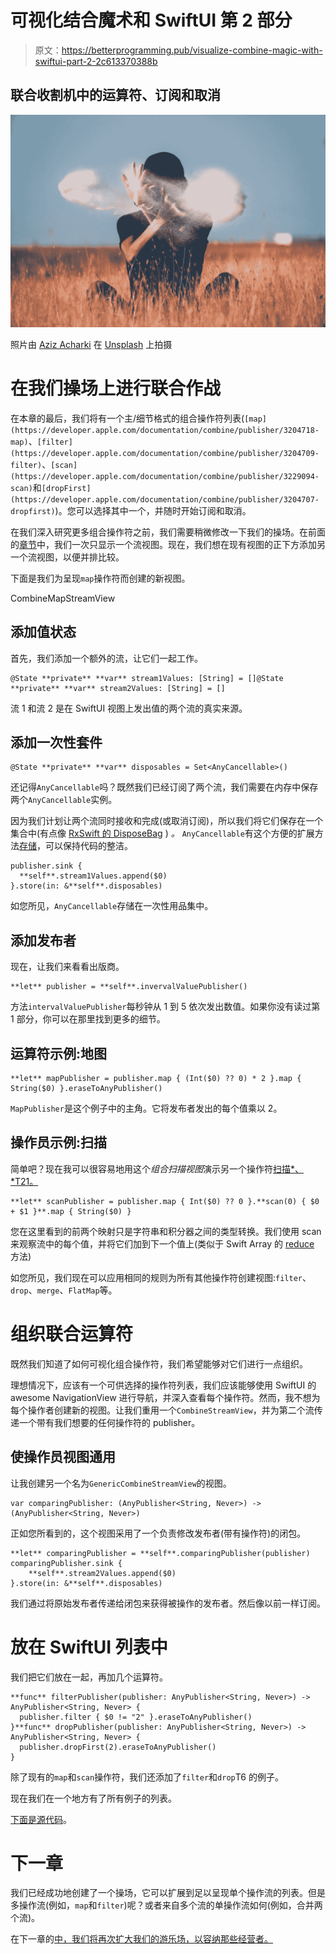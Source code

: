 # 可视化结合魔术和 SwiftUI 第 2 部分

> 原文：<https://betterprogramming.pub/visualize-combine-magic-with-swiftui-part-2-2c613370388b>

## 联合收割机中的运算符、订阅和取消

![](img/a703bcf1a82d39fed77e894d3def823f.png)

照片由 [Aziz Acharki](https://unsplash.com/@acharki95?utm_source=unsplash&utm_medium=referral&utm_content=creditCopyText) 在 [Unsplash](https://unsplash.com/s/photos/magic?utm_source=unsplash&utm_medium=referral&utm_content=creditCopyText) 上拍摄

# 在我们操场上进行联合作战

在本章的最后，我们将有一个主/细节格式的组合操作符列表(`[map](https://developer.apple.com/documentation/combine/publisher/3204718-map)`、`[filter](https://developer.apple.com/documentation/combine/publisher/3204709-filter)`、`[scan](https://developer.apple.com/documentation/combine/publisher/3229094-scan)`和`[dropFirst](https://developer.apple.com/documentation/combine/publisher/3204707-dropfirst)`)。您可以选择其中一个，并随时开始订阅和取消。

在我们深入研究更多组合操作符之前，我们需要稍微修改一下我们的操场。在前面的[章节](https://medium.com/flawless-app-stories/visualize-combine-magic-with-swiftui-part-1-3a56e2a461b3)中，我们一次只显示一个流视图。现在，我们想在现有视图的正下方添加另一个流视图，以便并排比较。

下面是我们为呈现`map`操作符而创建的新视图。

CombineMapStreamView

## 添加值状态

首先，我们添加一个额外的流，让它们一起工作。

```
@State **private** **var** stream1Values: [String] = []@State **private** **var** stream2Values: [String] = []
```

流 1 和流 2 是在 SwiftUI 视图上发出值的两个流的真实来源。

## 添加一次性套件

```
@State **private** **var** disposables = Set<AnyCancellable>()
```

还记得`AnyCancellable`吗？既然我们已经订阅了两个流，我们需要在内存中保存两个`AnyCancellable`实例。

因为我们计划让两个流同时接收和完成(或取消订阅)，所以我们将它们保存在一个集合中(有点像 [RxSwift 的 DisposeBag](https://github.com/ReactiveX/RxSwift/blob/master/Documentation/GettingStarted.md#dispose-bags) ) *。* `AnyCancellable`有这个方便的扩展方法[存储](https://developer.apple.com/documentation/combine/anycancellable/3333294-store)，可以保持代码的整洁。

```
publisher.sink {
  **self**.stream1Values.append($0)
}.store(in: &**self**.disposables)
```

如您所见，`AnyCancellable`存储在一次性用品集中。

## 添加发布者

现在，让我们来看看出版商。

```
**let** publisher = **self**.invervalValuePublisher()
```

方法`intervalValuePublisher`每秒钟从 1 到 5 依次发出数值。如果你没有读过第 1 部分，你可以在那里找到更多的细节。

## 运算符示例:地图

```
**let** mapPublisher = publisher.map { (Int($0) ?? 0) * 2 }.map { String($0) }.eraseToAnyPublisher()
```

`MapPublisher`是这个例子中的主角。它将发布者发出的每个值乘以 2。

## 操作员示例:扫描

简单吧？现在我可以很容易地用这个*组合扫描视图*演示另一个操作符[扫描*、*T21。](https://developer.apple.com/documentation/combine/anypublisher/3229063-scan)

```
**let** scanPublisher = publisher.map { Int($0) ?? 0 }.**scan(0) { $0 + $1 }**.map { String($0) }
```

您在这里看到的前两个映射只是字符串和积分器之间的类型转换。我们使用 scan 来观察流中的每个值，并将它们加到下一个值上(类似于 Swift Array 的 [reduce](https://developer.apple.com/documentation/swift/array/2298686-reduce) 方法)

如您所见，我们现在可以应用相同的规则为所有其他操作符创建视图:`filter`、`drop`、`merge`、`FlatMap`等。

# 组织联合运算符

既然我们知道了如何可视化组合操作符，我们希望能够对它们进行一点组织。

理想情况下，应该有一个可供选择的操作符列表，我们应该能够使用 SwiftUI 的 awesome NavigationView 进行导航，并深入查看每个操作符。然而，我不想为每个操作者创建新的视图。让我们重用一个`CombineStreamView`，并为第二个流传递一个带有我们想要的任何操作符的 publisher。

## 使操作员视图通用

让我创建另一个名为`GenericCombineStreamView`的视图。

```
var comparingPublisher: (AnyPublisher<String, Never>) -> (AnyPublisher<String, Never>)
```

正如您所看到的，这个视图采用了一个负责修改发布者(带有操作符)的闭包。

```
**let** comparingPublisher = **self**.comparingPublisher(publisher)
comparingPublisher.sink {
    **self**.stream2Values.append($0)
}.store(in: &**self**.disposables)
```

我们通过将原始发布者传递给闭包来获得被操作的发布者。然后像以前一样订阅。

# 放在 SwiftUI 列表中

我们把它们放在一起，再加几个运算符。

```
**func** filterPublisher(publisher: AnyPublisher<String, Never>) -> AnyPublisher<String, Never> {
  publisher.filter { $0 != "2" }.eraseToAnyPublisher()
}**func** dropPublisher(publisher: AnyPublisher<String, Never>) -> AnyPublisher<String, Never> {
  publisher.dropFirst(2).eraseToAnyPublisher()
}
```

除了现有的`map`和`scan`操作符，我们还添加了`filter`和`drop`T6 的例子。

现在我们在一个地方有了所有例子的列表。

[下面是源代码](https://github.com/kevinjohnason/combine-magic-swiftui.git)。

# 下一章

我们已经成功地创建了一个操场，它可以扩展到足以呈现单个操作流的列表。但是多操作流(例如，`map`和`filter`)呢？或者来自多个流的单操作流如何(例如，合并两个流)。

在下一章的[中，我们将再次扩大我们的游乐场，以容纳那些经营者。](https://medium.com/@kevinminority/visualize-combine-magic-with-swiftui-part-3-a3f0cc42bcc8)